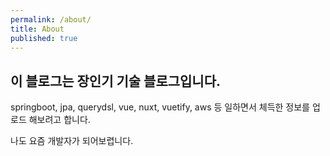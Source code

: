 ```yaml
---
permalink: /about/
title: About
published: true
---
```

## 이 블로그는 장인기 기술 블로그입니다. ##

springboot, jpa, querydsl, vue, nuxt, vuetify, aws 등 일하면서 체득한 정보를 업로드 해보려고 합니다.

나도 요즘 개발자가 되어보렵니다.

